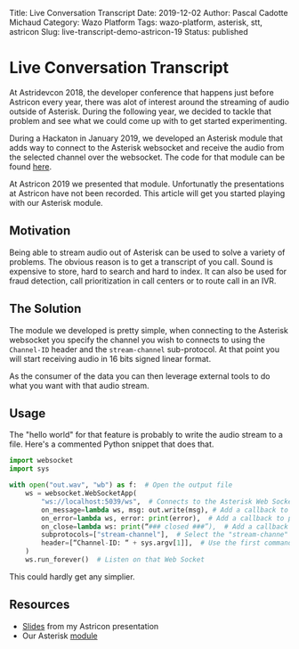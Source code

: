 Title: Live Conversation Transcript
Date: 2019-12-02
Author: Pascal Cadotte Michaud
Category: Wazo Platform
Tags: wazo-platform, asterisk, stt, astricon
Slug: live-transcript-demo-astricon-19
Status: published

# Live Conversation Transcript

At Astridevcon 2018, the developer conference that happens just before Astricon
every year, there was alot of interest around the streaming of audio outside of
Asterisk. During the following year, we decided to tackle that problem and see
what we could come up with to get started experimenting.

During a Hackaton in January 2019, we developed an Asterisk module that adds way
to connect to the Asterisk websocket and receive the audio from the selected
channel over the websocket. The code for that module can be found
[here](https://github.com/sboily/wazo-hackathon-asterisk-stream-module).

At Astricon 2019 we presented that module. Unfortunatly the presentations at
Astricon have not been recorded. This article will get you started playing with
our Asterisk module.


## Motivation

Being able to stream audio out of Asterisk can be used to solve a variety of
problems. The obvious reason is to get a transcript of you call. Sound is
expensive to store, hard to search and hard to index. It can also be used for
fraud detection, call prioritization in call centers or to route call in an IVR.


## The Solution

The module we developed is pretty simple, when connecting to the Asterisk
websocket you specify the channel you wish to connects to using the `Channel-ID`
header and the `stream-channel` sub-protocol. At that point you will start
receiving audio in 16 bits signed linear format.

As the consumer of the data you can then leverage external tools to do what you
want with that audio stream.


## Usage

The "hello world" for that feature is probably to write the audio stream to a
file. Here's a commented Python snippet that does that.

```python
import websocket
import sys

with open("out.wav", "wb") as f:  # Open the output file
    ws = websocket.WebSocketApp(
        "ws://localhost:5039/ws",  # Connects to the Asterisk Web Socket
        on_message=lambda ws, msg: out.write(msg), # Add a callback to write incoming messages to the file
        on_error=lambda ws, error: print(error),  # Add a callback to print all errors
        on_close=lambda ws: print(“### closed ###”),  # Add a callback to see when the Web Socket gets closed
        subprotocols=["stream-channel"],  # Select the "stream-channe" sub-protocol
        header=[“Channel-ID: “ + sys.argv[1]],  # Use the first command line argument to specify the channel
    )
    ws.run_forever()  # Listen on that Web Socket
```

This could hardly get any simplier.


## Resources

* [Slides](https://www.slideshare.net/PascalCadotteMichaud/getting-a-livetranscriptofyourcallusingtheari) from my Astricon presentation
* Our Asterisk [module](https://github.com/sboily/wazo-hackathon-asterisk-stream-module)
